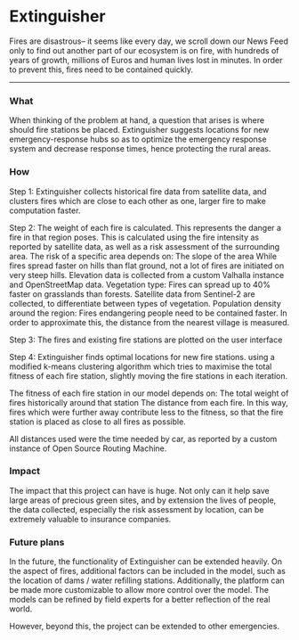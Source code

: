 # Extinguisher

Fires are disastrous– it seems like every day, we scroll down our News Feed only to find out another part of our ecosystem is on fire, with hundreds of years of growth, millions of Euros and human lives lost in minutes. In order to prevent this, fires need to be contained quickly.

---

### What

When thinking of the problem at hand, a question that arises is where should fire stations be placed.
Extinguisher suggests locations for new emergency-response hubs so as to optimize the emergency response system and decrease response times, hence protecting the rural areas.


### How

Step 1: Extinguisher collects historical fire data from satellite data, and clusters fires which are close to each other as one, larger fire to make computation faster.

Step 2: The weight of each fire is calculated. This represents the danger a fire in that region poses. This is calculated using the fire intensity as reported by satellite data, as well as a risk assessment of the surrounding area.
The risk of a specific area depends on:
The slope of the area
While fires spread faster on hills than flat ground, not a lot of fires are initiated on very steep hills. Elevation data is collected from a custom Valhalla instance and OpenStreetMap data.
Vegetation type:
Fires can spread up to 40% faster on grasslands than forests. Satellite data from Sentinel-2 are collected, to differentiate between types of vegetation.
Population density around the region:
Fires endangering people need to be contained faster. In order to approximate this, the distance from the nearest village is measured.

Step 3: The fires and existing fire stations are plotted on the user interface

Step 4: Extinguisher finds optimal locations for new fire stations. using a modified k-means clustering algorithm which tries to maximise the total fitness of each fire station, slightly moving the fire stations in each iteration.

The fitness of each fire station in our model depends on:
The total weight of fires historically around that station
The distance from each fire. In this way, fires which were further away contribute less to the fitness, so that the fire station is placed as close to all fires as possible.

All distances used were the time needed by car, as reported by a custom instance of Open Source Routing Machine.

### Impact
The impact that this project can have is huge. Not only can it help save large areas of precious green sites, and by extension the lives of people, the data collected, especially the risk assessment by location, can be extremely valuable to insurance companies.

### Future plans
In the future, the functionality of Extinguisher can be extended heavily. On the aspect of fires, additional factors can be included in the model, such as the location of dams / water refilling stations. Additionally, the platform can be made more customizable to allow more control over the model.
The models can be refined by field experts for a better reflection of the real world.

However, beyond this, the project can be extended to other emergencies.
